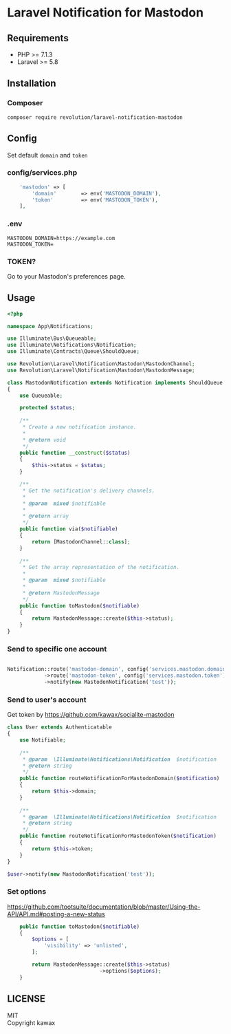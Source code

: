# Laravel Notification for Mastodon

## Requirements
- PHP >= 7.1.3
- Laravel >= 5.8

## Installation

### Composer
```
composer require revolution/laravel-notification-mastodon
```

## Config

Set default `domain` and `token`

### config/services.php
```php
    'mastodon' => [
        'domain'        => env('MASTODON_DOMAIN'),
        'token'         => env('MASTODON_TOKEN'),
    ],
```

### .env
```
MASTODON_DOMAIN=https://example.com
MASTODON_TOKEN=
```

### TOKEN?
Go to your Mastodon's preferences page.


## Usage


```php
<?php

namespace App\Notifications;

use Illuminate\Bus\Queueable;
use Illuminate\Notifications\Notification;
use Illuminate\Contracts\Queue\ShouldQueue;

use Revolution\Laravel\Notification\Mastodon\MastodonChannel;
use Revolution\Laravel\Notification\Mastodon\MastodonMessage;

class MastodonNotification extends Notification implements ShouldQueue
{
    use Queueable;

    protected $status;
    
    /**
     * Create a new notification instance.
     *
     * @return void
     */
    public function __construct($status)
    {
        $this->status = $status;
    }

    /**
     * Get the notification's delivery channels.
     *
     * @param  mixed $notifiable
     *
     * @return array
     */
    public function via($notifiable)
    {
        return [MastodonChannel::class];
    }
    
    /**
     * Get the array representation of the notification.
     *
     * @param  mixed $notifiable
     *
     * @return MastodonMessage
     */
    public function toMastodon($notifiable)
    {
        return MastodonMessage::create($this->status);
    }
}
```

### Send to specific one account

```php

Notification::route('mastodon-domain', config('services.mastodon.domain'))
            ->route('mastodon-token', config('services.mastodon.token'))
            ->notify(new MastodonNotification('test'));
```

### Send to user's account
Get token by https://github.com/kawax/socialite-mastodon

```php
class User extends Authenticatable
{
    use Notifiable;
    
    /**
     * @param  \Illuminate\Notifications\Notification  $notification
     * @return string
     */
    public function routeNotificationForMastodonDomain($notification)
    {
        return $this->domain;
    }
    
    /**
     * @param  \Illuminate\Notifications\Notification  $notification
     * @return string
     */
    public function routeNotificationForMastodonToken($notification)
    {
        return $this->token;
    }
}
```

```php
$user->notify(new MastodonNotification('test'));
```

### Set options
https://github.com/tootsuite/documentation/blob/master/Using-the-API/API.md#posting-a-new-status

```php
    public function toMastodon($notifiable)
    {        
        $options = [
            'visibility' => 'unlisted',
        ];

        return MastodonMessage::create($this->status)
                              ->options($options);
    }
```


## LICENSE
MIT  
Copyright kawax
